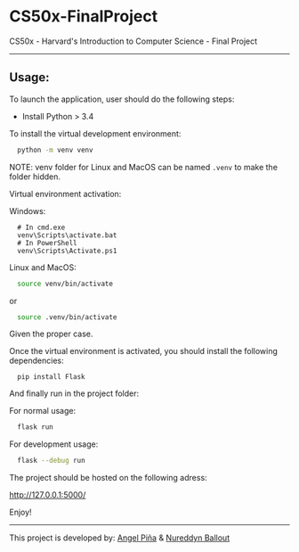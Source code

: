 # CS50x-FinalProject

CS50x - Harvard's Introduction to Computer Science - Final Project

---

## Usage:

To launch the application, user should do the following steps:

- Install Python > 3.4

To install the virtual development environment:

```Bash
  python -m venv venv
```

NOTE: venv folder for Linux and MacOS can be named `.venv` to make the folder hidden.

Virtual environment activation:

Windows:
```
  # In cmd.exe
  venv\Scripts\activate.bat
  # In PowerShell
  venv\Scripts\Activate.ps1
```

Linux and MacOS:

```Bash
  source venv/bin/activate
```
or

```Bash
  source .venv/bin/activate
```

Given the proper case.

Once the virtual environment is activated, you should install the following dependencies:

```
  pip install Flask
```

And finally run in the project folder:

For normal usage:
```Bash
  flask run
```

For development usage:
```Bash
  flask --debug run
```

The project should be hosted on the following adress:

http://127.0.0.1:5000/

Enjoy!

---

This project is developed by: [Angel Piña](https://github.com/angelpinha/) & [Nureddyn Ballout](https://github.com/nureddyn/)
